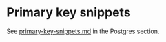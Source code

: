 # Primary key snippets

See [primary-key-snippets.md](../postgres/primary-key-snippets.md "mention") in the Postgres section.
